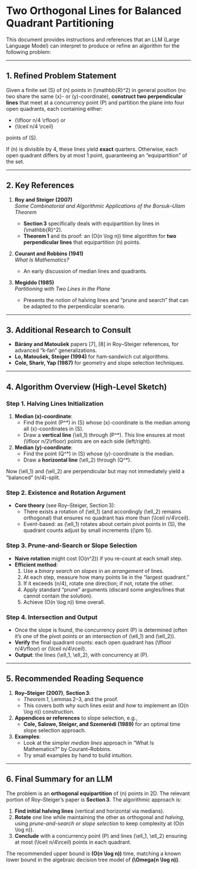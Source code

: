 # Two Orthogonal Lines for Balanced Quadrant Partitioning

This document provides instructions and references that an LLM (Large Language Model) can interpret to produce or refine an algorithm for the following problem:

---

## **1. Refined Problem Statement**

Given a finite set \(S\) of \(n\) points in \(\mathbb{R}^2\) in general position (no two share the same \(x\)- or \(y\)-coordinate), **construct two perpendicular lines** that meet at a concurrency point \(P\) and partition the plane into four open quadrants, each containing either:
- \(\lfloor n/4 \rfloor\) or
- \(\lceil n/4 \rceil\)

points of \(S\).  

If \(n\) is divisible by 4, these lines yield **exact** quarters. Otherwise, each open quadrant differs by at most 1 point, guaranteeing an “equipartition” of the set.

---

## **2. Key References**

1. **Roy and Steiger (2007)**  
   *Some Combinatorial and Algorithmic Applications of the Borsuk–Ulam Theorem*  
   - **Section 3** specifically deals with equipartition by lines in \(\mathbb{R}^2\).  
   - **Theorem 1** and its proof: an \(O(n \log n)\) time algorithm for **two perpendicular lines** that equipartition \(n\) points.

2. **Courant and Robbins (1941)**  
   *What Is Mathematics?*  
   - An early discussion of median lines and quadrants.

3. **Megiddo (1985)**  
   *Partitioning with Two Lines in the Plane*  
   - Presents the notion of halving lines and “prune and search” that can be adapted to the perpendicular scenario.

---

## **3. Additional Research to Consult**

- **Bárány and Matoušek** papers [7], [8] in Roy–Steiger references, for advanced “k‑fan” generalizations.  
- **Lo, Matoušek, Steiger (1994)** for ham‑sandwich cut algorithms.  
- **Cole, Sharir, Yap (1987)** for geometry and slope selection techniques.

---

## **4. Algorithm Overview (High-Level Sketch)**

### Step 1. **Halving Lines Initialization**

1. **Median \(x\)-coordinate**:  
   - Find the point \(P^*\) in \(S\) whose \(x\)-coordinate is the median among all \(x\)-coordinates in \(S\).  
   - Draw a **vertical line** \(\ell_1\) through \(P^*\). This line ensures at most \(\lfloor n/2\rfloor\) points are on each side (left/right).
2. **Median \(y\)-coordinate**:  
   - Find the point \(Q^*\) in \(S\) whose \(y\)-coordinate is the median.  
   - Draw a **horizontal line** \(\ell_2\) through \(Q^*\).  

Now \(\ell_1\) and \(\ell_2\) are perpendicular but may not immediately yield a “balanced” \(n/4\)-split.

### Step 2. **Existence and Rotation Argument**

- **Core theory** (see Roy–Steiger, Section 3):  
  - There exists a rotation of \(\ell_1\) (and accordingly \(\ell_2\) remains orthogonal) that ensures no quadrant has more than \(\lceil n/4\rceil\).  
  - Event-based: as \(\ell_1\) rotates about certain pivot points in \(S\), the quadrant counts adjust by small increments (\(\pm 1\)).

### Step 3. **Prune-and-Search or Slope Selection**

- **Naive rotation** might cost \(O(n^2)\) if you re-count at each small step.  
- **Efficient method**:  
  1. Use a *binary search on slopes* in an *arrangement* of lines.  
  2. At each step, measure how many points lie in the “largest quadrant.”  
  3. If it exceeds \(n/4\), rotate one direction; if not, rotate the other.  
  4. Apply standard “prune” arguments (discard some angles/lines that cannot contain the solution).  
  5. Achieve \(O(n \log n)\) time overall.

### Step 4. **Intersection and Output**

- Once the slope is found, the concurrency point \(P\) is determined (often it’s one of the pivot points or an intersection of \(\ell_1\) and \(\ell_2\)).  
- **Verify** the final quadrant counts: each open quadrant has \(\lfloor n/4\rfloor\) or \(\lceil n/4\rceil\).  
- **Output**: the lines \(\ell_1, \ell_2\), with concurrency at \(P\).

---

## **5. Recommended Reading Sequence**

1. **Roy–Steiger (2007)**, **Section 3**:  
   - *Theorem 1*, Lemmas 2–3, and the proof.  
   - This covers both *why* such lines exist and *how* to implement an \(O(n \log n)\) construction.
2. **Appendices or references** to slope selection, e.g.,  
   - **Cole, Salowe, Steiger, and Szemerédi (1989)** for an optimal time slope selection approach.
3. **Examples**:  
   - Look at the simpler *median lines* approach in “What Is Mathematics?” by Courant–Robbins.  
   - Try small examples by hand to build intuition.

---

## **6. Final Summary for an LLM**

The problem is an **orthogonal equipartition** of \(n\) points in 2D. The relevant portion of Roy–Steiger’s paper is **Section 3**. The algorithmic approach is:

1. **Find initial halving lines** (vertical and horizontal via medians).  
2. **Rotate** one line while maintaining the other as orthogonal and *halving*, using *prune-and-search* or *slope selection* to keep complexity at \(O(n \log n)\).  
3. **Conclude** with a concurrency point \(P\) and lines \(\ell_1, \ell_2\) ensuring at most \(\lceil n/4\rceil\) points in each quadrant.

The recommended upper bound is **\(O(n \log n)\)** time, matching a known lower bound in the algebraic decision tree model of **\(\Omega(n \log n)\)**.


